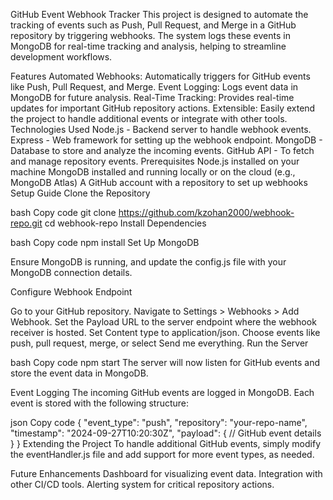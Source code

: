GitHub Event Webhook Tracker
This project is designed to automate the tracking of events such as Push, Pull Request, and Merge in a GitHub repository by triggering webhooks. The system logs these events in MongoDB for real-time tracking and analysis, helping to streamline development workflows.

Features
Automated Webhooks: Automatically triggers for GitHub events like Push, Pull Request, and Merge.
Event Logging: Logs event data in MongoDB for future analysis.
Real-Time Tracking: Provides real-time updates for important GitHub repository actions.
Extensible: Easily extend the project to handle additional events or integrate with other tools.
Technologies Used
Node.js - Backend server to handle webhook events.
Express - Web framework for setting up the webhook endpoint.
MongoDB - Database to store and analyze the incoming events.
GitHub API - To fetch and manage repository events.
Prerequisites
Node.js installed on your machine
MongoDB installed and running locally or on the cloud (e.g., MongoDB Atlas)
A GitHub account with a repository to set up webhooks
Setup Guide
Clone the Repository

bash
Copy code
git clone https://github.com/kzohan2000/webhook-repo.git
cd webhook-repo
Install Dependencies

bash
Copy code
npm install
Set Up MongoDB

Ensure MongoDB is running, and update the config.js file with your MongoDB connection details.

Configure Webhook Endpoint

Go to your GitHub repository.
Navigate to Settings > Webhooks > Add Webhook.
Set the Payload URL to the server endpoint where the webhook receiver is hosted.
Set Content type to application/json.
Choose events like push, pull request, merge, or select Send me everything.
Run the Server

bash
Copy code
npm start
The server will now listen for GitHub events and store the event data in MongoDB.

Event Logging
The incoming GitHub events are logged in MongoDB. Each event is stored with the following structure:

json
Copy code
{
  "event_type": "push",
  "repository": "your-repo-name",
  "timestamp": "2024-09-27T10:20:30Z",
  "payload": {
    // GitHub event details
  }
}
Extending the Project
To handle additional GitHub events, simply modify the eventHandler.js file and add support for more event types, as needed.

Future Enhancements
Dashboard for visualizing event data.
Integration with other CI/CD tools.
Alerting system for critical repository actions.
